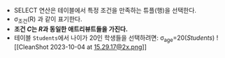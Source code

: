 - SELECT 연산은 테이블에서 특정 조건을 만족하는 튜플(행)을 선택한다.
- σ<sub>조건</sub>​(R) 과 같이 표기한다.
- **조건 $C$는 $R$과 동일한 애트리뷰트들을 가진다.**
- 테이블 `Students`에서 나이가 20인 학생들을 선택하려면: σ<sub>age</sub>=20($Students$)
![[CleanShot 2023-10-04 at 15.29.17@2x.png]]
